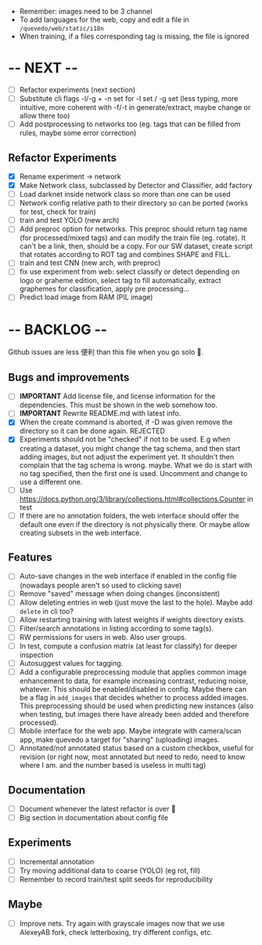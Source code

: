- Remember: images need to be 3 channel
- To add languages for the web, copy and edit a file in `/quevedo/web/static/i18n`
- When training, if a files corresponding tag is missing, the file is ignored

# -- NEXT --

- [ ] Refactor experiments (next section)
- [ ] Substitute cli flags -l/-g + -n set for -l set / -g set (less typing, more
    intuitive, more coherent with -f/-t in generate/extract, maybe change or
    allow there too)
- [ ] Add postprocessing to networks too (eg. tags that can be filled from
    rules, maybe some error correction)
 
## Refactor Experiments

- [X] Rename experiment -> network
- [X] Make Network class, subclassed by Detector and Classifier, add factory
- [ ] Load darknet inside network class so more than one can be used
- [ ] Network config relative path to their directory so can be ported (works
    for test, check for train)
- [ ] train and test YOLO (new arch) 
- [ ] Add preproc option for networks. This preproc should return tag name (for
    processed/mixed tags) and can modify the train file (eg. rotate). It can't
    be a link, then, should be a copy. For our SW dataset, create script that
    rotates according to ROT tag and combines SHAPE and FILL.
- [ ] train and test CNN (new arch, with preproc)
- [ ] fix use experiment from web: select classify or detect depending on logo
    or graheme edition, select tag to fill automatically, extract graphemes for
    classification, apply pre processing...
- [ ] Predict load image from RAM (PIL image)

# -- BACKLOG --

Github issues are less 便利 than this file when you go solo 🤷.

## Bugs and improvements

- [ ] **IMPORTANT** Add license file, and license information for the dependencies.
    This must be shown in the web somehow too.
- [ ] **IMPORTANT** Rewrite README.md with latest info.
- [X] When the create command is aborted, if -D was given remove the directory
    so it can be done again. REJECTED
- [X] Experiments should not be "checked" if not to be used. E.g when creating a
    dataset, you might change the tag schema, and then start adding images, but
    not adjust the experiment yet. It shouldn't then complain that the tag
    schema is wrong. maybe. What we do is start with no tag specified, then the
    first one is used. Uncomment and change to use a different one.
- [ ] Use https://docs.python.org/3/library/collections.html#collections.Counter
    in test
- [ ] If there are no annotation folders, the web interface should offer the
    default one even if the directory is not physically there. Or maybe allow
    creating subsets in the web interface.

## Features

- [ ] Auto-save changes in the web interface if enabled in the config file
    (nowadays people aren't so used to clicking save)
- [ ] Remove "saved" message when doing changes (inconsistent)
- [ ] Allow deleting entries in web (just move the last to the hole). Maybe
    add `delete` in cli too?
- [ ] Allow restarting training with latest weights if weights directory exists.
- [ ] Filter/search annotations in listing according to some tag(s).
- [ ] RW permissions for users in web. Also user groups.
- [ ] In test, compute a confusion matrix (at least for classify) for deeper
    inspection
- [ ] Autosuggest values for tagging.
- [ ] Add a configurable preprocessing module that applies common image
    enhancement to data, for example increasing contrast, reducing noise,
    whatever. This should be enabled/disabled in config. Maybe there can be a flag in
    `add_images` that decides whether to process added images. This preprocessing
    should be used when predicting new instances (also when testing, but images
    there have already been added and therefore processed). 
- [ ] Mobile interface for the web app. Maybe integrate with camera/scan app,
    make quevedo a target for "sharing" (uploading) images.
- [ ] Annotated/not annotated status based on a custom checkbox, useful for
    revision (or right now, most annotated but need to redo, need to know where
    I am. and the number based is useless in multi tag)

## Documentation

- [ ] Document whenever the latest refactor is over 🤷
- [ ] Big section in documentation about config file

## Experiments

- [ ] Incremental annotation
- [ ] Try moving additional data to coarse (YOLO) (eg rot, fill)
- [ ] Remember to record train/test split seeds for reproducibility

## Maybe

- [ ] Improve nets. Try again with grayscale images now that we use AlexeyAB
    fork, check letterboxing, try different configs, etc.

